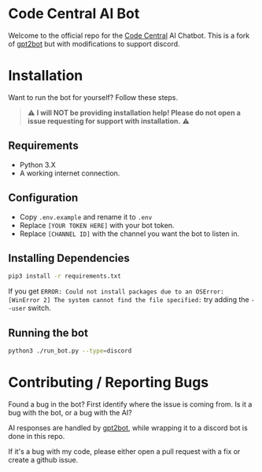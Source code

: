 # Code Central AI Bot
Welcome to the official repo for the [Code Central](https://discord.gg/rf5qN7C) AI Chatbot.
This is a fork of [gpt2bot](https://github.com/polakowo/gpt2bot) but with modifications to support discord.

# Installation 
Want to run the bot for yourself? Follow these steps.

> ⚠️ **I will NOT be providing installation help! Please do not open a issue requesting for support with installation.** ⚠️

## Requirements
- Python 3.X
- A working internet connection.

## Configuration
- Copy `.env.example` and rename it to `.env`
- Replace `[YOUR TOKEN HERE]` with your bot token.
- Replace `[CHANNEL ID]` with the channel you want the bot to listen in.

## Installing Dependencies
```bash
pip3 install -r requirements.txt
```

If you get `ERROR: Could not install packages due to an OSError: [WinError 2] The system cannot find the file specified:` try adding the `--user` switch.

## Running the bot
```bash
python3 ./run_bot.py --type=discord
```

# Contributing / Reporting Bugs
Found a bug in the bot? First identify where the issue is coming from. Is it a bug with the bot, or a bug with the AI?

AI responses are handled by [gpt2bot](https://github.com/polakowo/gpt2bot), while wrapping it to a discord bot is done in this repo. 

If it's a bug with my code, please either open a pull request with a fix or create a github issue. 